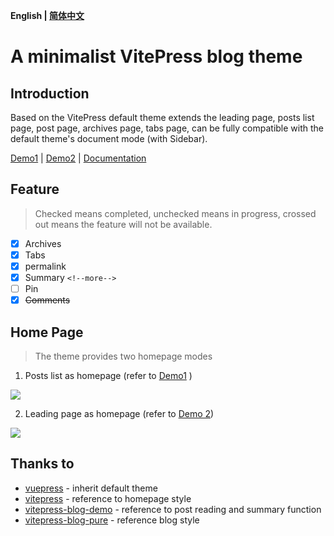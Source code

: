 **English | [简体中文](/README_zh-CN.md)**

# A minimalist VitePress blog theme

## Introduction

Based on the VitePress default theme extends the leading page, posts list page, post page, archives page, tabs page, can be fully compatible with the default theme's document mode (with Sidebar).

[Demo1](https://zhichao.org) | [Demo2](https://izhichao.github.io/vitepress-theme-minimalism) | [Documentation](https://zhichao.org/minimalism.html#english)

## Feature 

> Checked means completed, unchecked means in progress, crossed out means the feature will not be available.

- [x] Archives
- [x] Tabs
- [x] permalink
- [x] Summary `<!--more-->`
- [ ] Pin
- [x] ~~Comments~~

## Home Page

> The theme provides two homepage modes

1. Posts list as homepage (refer to [Demo1](https://zhichao.org) )

![](https://img.erpweb.eu.org/imgs/2023/10/4ec9a01282ed2c05.png)

2. Leading page as homepage (refer to [Demo 2](https://izhichao.github.io/vitepress-theme-minimalism))

![](https://img.erpweb.eu.org/imgs/2023/10/5ba99dc0cf4e3e04.png)

## Thanks to

- [vuepress](https://github.com/vuejs/vitepress) - inherit default theme
- [vitepress](https://github.com/vuejs/vuepress) - reference to homepage style
- [vitepress-blog-demo](https://github.com/brc-dd/vitepress-blog-demo) - reference to post reading and summary function
- [vitepress-blog-pure](https://github.com/airene/vitepress-blog-pure) - reference blog style